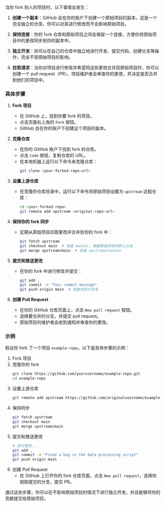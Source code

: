 当你 fork 别人的项目时，以下事情会发生：

1. **创建一个副本**：GitHub 会在你的账户下创建一个原始项目的副本。这是一个完全独立的仓库，你可以对其进行修改而不会影响原始项目。
   
2. **保持连接**：你的 fork 仓库和原始项目之间会保留一个连接，方便你将原始项目中的更改同步到你的副本中。

3. **独立开发**：你可以在自己的仓库中独立地进行开发、提交代码、创建分支等操作，完全不受原始项目的影响。

4. **拉取请求**：当你对项目进行修改并希望将这些更改合并回原始项目时，你可以创建一个 pull request（PR）。项目维护者会审查你的更改，并决定是否合并到他们的项目中。

### 具体步骤

1. **Fork 项目**
   - 在 GitHub 上，找到你要 fork 的项目。
   - 点击页面右上角的 `Fork` 按钮。
   - GitHub 会在你的账户下创建这个项目的副本。

2. **克隆仓库**
   - 在你的 GitHub 账户下找到 fork 的仓库。
   - 点击 `Code` 按钮，复制仓库的 URL。
   - 在本地机器上运行以下命令来克隆仓库：
     ```bash
     git clone <your-forked-repo-url>
     ```

3. **设置上游仓库**
   - 在克隆的仓库目录中，运行以下命令将原始项目设置为 `upstream` 远程仓库：
     ```bash
     cd <your-forked-repo>
     git remote add upstream <original-repo-url>
     ```

4. **保持你的 fork 同步**
   - 定期从原始项目拉取更改并合并到你的 fork 中：
     ```bash
     git fetch upstream
     git checkout main  # 或者 master，根据原始项目的默认分支
     git merge upstream/main  # 或者 upstream/master
     ```

5. **提交和推送更改**
   - 在你的 fork 中进行修改并提交：
     ```bash
     git add .
     git commit -m "Your commit message"
     git push origin main  # 或者你的分支名
     ```

6. **创建 Pull Request**
   - 在你的 GitHub 仓库页面上，点击 `New pull request` 按钮。
   - 选择要合并的分支，并提交 pull request。
   - 原始项目的维护者会收到通知并审查你的更改。

### 示例
假设你 fork 了一个项目 `example-repo`，以下是具体步骤的示例：

1. Fork 项目
2. 克隆你的 fork
   ```bash
   git clone https://github.com/yourusername/example-repo.git
   cd example-repo
   ```
3. 设置上游仓库
   ```bash
   git remote add upstream https://github.com/originalusername/example-repo.git
   ```
4. 保持同步
   ```bash
   git fetch upstream
   git checkout main
   git merge upstream/main
   ```
5. 提交和推送更改
   ```bash
   # 进行更改...
   git add .
   git commit -m "Fixed a bug in the data processing script"
   git push origin main
   ```
6. 创建 Pull Request
   - 在 GitHub 上打开你的 fork 仓库页面，点击 `New pull request`，选择你刚刚提交的分支，提交 PR。

通过这些步骤，你可以在不影响原始项目的情况下进行独立开发，并且能够将你的贡献提交给原始项目。